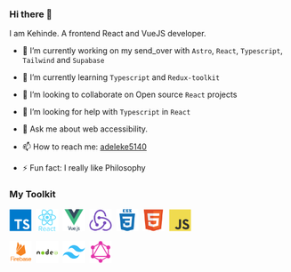 ### Hi there 👋

<!--
**adeleke5140/adeleke5140** is a ✨ _special_ ✨ repository because its `README.md` (this file) appears on your GitHub profile.

Here are some ideas to get you started:

-->

I am Kehinde. A frontend React and VueJS developer.

- 🔭 I’m currently working on my send_over with `Astro`, `React`, `Typescript`, `Tailwind` and `Supabase`

- 🌱 I’m currently learning `Typescript` and `Redux-toolkit`

- 👯 I’m looking to collaborate on Open source `React` projects

- 🤔 I’m looking for help with `Typescript` in `React`

- 💬 Ask me about web accessibility.

- 📫 How to reach me: [adeleke5140](https://twitter.com/adeleke5140)

- ⚡ Fun fact: I really like Philosophy

### My Toolkit  
<div>
   <img src="https://github.com/devicons/devicon/blob/master/icons/typescript/typescript-original.svg" title="JavaScript" alt="JavaScript" width="40"     height="40"/>&nbsp;
  <img src="https://github.com/devicons/devicon/blob/master/icons/react/react-original-wordmark.svg" title="React" alt="React" width="40" height="40"/>&nbsp;
  <img src="https://github.com/devicons/devicon/blob/master/icons/vuejs/vuejs-original-wordmark.svg" title="Vue" alt="Vue" width="40" height="40"/>&nbsp;
  <img src="https://github.com/devicons/devicon/blob/master/icons/redux/redux-original.svg" title="Redux" alt="Redux " width="40" height="40"/>&nbsp;
  <img src="https://github.com/devicons/devicon/blob/master/icons/css3/css3-plain-wordmark.svg"  title="CSS3" alt="CSS" width="40" height="40"/>&nbsp;
  <img src="https://github.com/devicons/devicon/blob/master/icons/html5/html5-original.svg" title="HTML5" alt="HTML" width="40" height="40"/>&nbsp;
  <img src="https://github.com/devicons/devicon/blob/master/icons/javascript/javascript-original.svg" title="JavaScript" alt="JavaScript" width="40" height="40"/>&nbsp;
  
  <img src="https://github.com/devicons/devicon/blob/master/icons/firebase/firebase-plain-wordmark.svg" title="Firebase" alt="Firebase" width="40" height="40"/>&nbsp;
  <img src="https://github.com/devicons/devicon/blob/master/icons/nodejs/nodejs-original-wordmark.svg" title="NodeJS" alt="NodeJS" width="40" height="40"/>&nbsp;
  <img src="https://github.com/devicons/devicon/blob/master/icons/tailwindcss/tailwindcss-plain.svg" title="Tailwind" alt="Tailwind" width="40" height="40"/>&nbsp;
    <img src="https://github.com/devicons/devicon/blob/master/icons/graphql/graphql-plain.svg" title="GraphQL" alt="GraphQL" width="40" height="40"/>&nbsp;
  </div>
